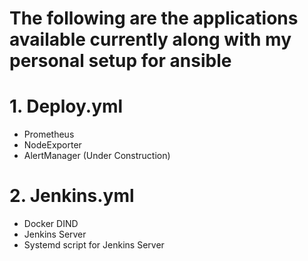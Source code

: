# The following are the applications available currently along with my personal setup for ansible

# 1. Deploy.yml
- Prometheus
- NodeExporter
- AlertManager (Under Construction)


# 2. Jenkins.yml
- Docker DIND
- Jenkins Server
- Systemd script for Jenkins Server
